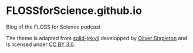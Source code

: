 # FLOSSforScience.github.io
Blog of the FLOSS for Science podcast

The theme is adapted from [solid-jekyll](https://github.com/st4ple/solid-jekyll) developped by [Oliver Stapleton](https://github.com/st4ple) and is licensed under [CC BY 3.0](https://creativecommons.org/licenses/by/3.0/). 
